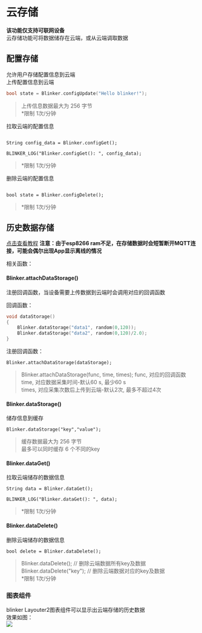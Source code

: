# 云存储  

**该功能仅支持可联网设备**  
云存储功能可将数据储存在云端，或从云端调取数据  

## 配置存储   

允许用户存储配置信息到云端  
上传配置信息到云端
```c++
bool state = Blinker.configUpdate("Hello blinker!"); 

``` 
> 上传信息数据最大为 256 字节  
> *限制 1次/分钟  

拉取云端的配置信息
```

String config_data = Blinker.configGet(); 

BLINKER_LOG("Blinker.configGet(): ", config_data); 

``` 
> *限制 1次/分钟  

  
删除云端的配置信息
```

bool state = Blinker.configDelete(); 

``` 
> *限制 1次/分钟  
  

## 历史数据存储  

[点击查看教程](https://www.arduino.cn/thread-85699-1-1.html)
**注意：由于esp8266 ram不足，在存储数据时会短暂断开MQTT连接，可能会偶尔出现App显示离线的情况**

相关函数：  

#### Blinker.attachDataStorage()

注册回调函数，当设备需要上传数据到云端时会调用对应的回调函数  

回调函数：
```cpp
void dataStorage()
{
    Blinker.dataStorage("data1", random(0,120));
    Blinker.dataStorage("data2", random(0,120)/2.0);
}
```

注册回调函数：

``` 
Blinker.attachDataStorage(dataStorage);
```

> Blinker.attachDataStorage(func, time, times); 
> func, 对应的回调函数  
> time, 对应数据采集时间-默认60 s, 最少60 s  
> times, 对应采集次数后上传到云端-默认2次, 最多不超过4次  

#### Blinker.dataStorage()

储存信息到缓存

``` 
Blinker.dataStorage("key","value");
```

> 缓存数据最大为 256 字节  
> 最多可以同时缓存 6 个不同的key  

#### Blinker.dataGet()

拉取云端储存的数据信息

``` 
String data = Blinker.dataGet();

BLINKER_LOG("Blinker.dataGet(): ", data);
```

> *限制 1次/分钟  

#### Blinker.dataDelete()

删除云端储存的数据信息

``` 
bool delete = Blinker.dataDelete();
```

> Blinker.dataDelete(); // 删除云端数据所有key及数据  
> Blinker.dataDelete("key"); // 删除云端数据对应的key及数据  
> *限制 1次/分钟  

### 图表组件  

blinker Layouter2图表组件可以显示出云端存储的历史数据  
效果如图：  
![](assets/004/04-1555223133000.png)
